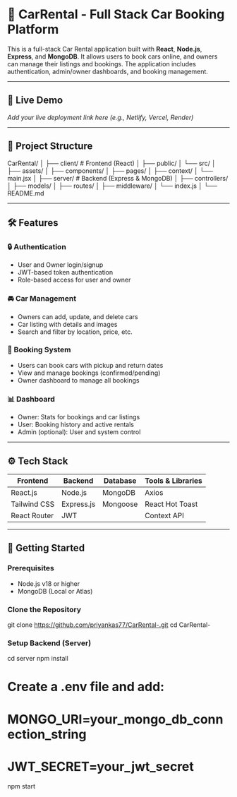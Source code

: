 # 🚗 CarRental - Full Stack Car Booking Platform

This is a full-stack Car Rental application built with **React**, **Node.js**, **Express**, and **MongoDB**. It allows users to book cars online, and owners can manage their listings and bookings. The application includes authentication, admin/owner dashboards, and booking management.

---

## 🔗 Live Demo
*Add your live deployment link here (e.g., Netlify, Vercel, Render)*

---

## 📂 Project Structure

CarRental/
│
├── client/ # Frontend (React)
│ ├── public/
│ └── src/
│ ├── assets/
│ ├── components/
│ ├── pages/
│ ├── context/
│ └── main.jsx
│
├── server/ # Backend (Express & MongoDB)
│ ├── controllers/
│ ├── models/
│ ├── routes/
│ ├── middleware/
│ └── index.js
│
└── README.md



---

## 🛠️ Features

### 🔒 Authentication
- User and Owner login/signup
- JWT-based token authentication
- Role-based access for user and owner

### 🚘 Car Management
- Owners can add, update, and delete cars
- Car listing with details and images
- Search and filter by location, price, etc.

### 📅 Booking System
- Users can book cars with pickup and return dates
- View and manage bookings (confirmed/pending)
- Owner dashboard to manage all bookings

### 📊 Dashboard
- Owner: Stats for bookings and car listings
- User: Booking history and active rentals
- Admin (optional): User and system control

---

## ⚙️ Tech Stack

| Frontend      | Backend     | Database | Tools & Libraries |
|---------------|-------------|----------|--------------------|
| React.js      | Node.js     | MongoDB  | Axios              |
| Tailwind CSS  | Express.js  | Mongoose | React Hot Toast    |
| React Router  | JWT         |          | Context API        |

---

## 🚀 Getting Started

### Prerequisites

- Node.js v18 or higher
- MongoDB (Local or Atlas)

### Clone the Repository

git clone https://github.com/priyankas77/CarRental-.git
cd CarRental-

### Setup Backend (Server)
cd server
npm install
# Create a .env file and add:
# MONGO_URI=your_mongo_db_connection_string
# JWT_SECRET=your_jwt_secret
npm start
